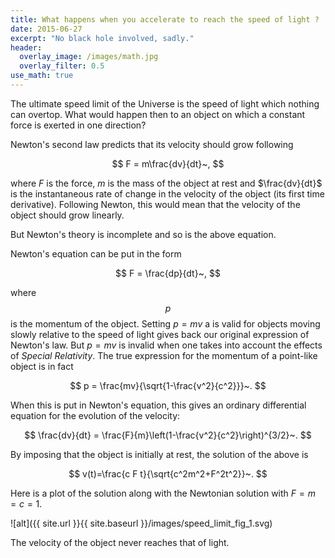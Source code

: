 ```yaml
---
title: What happens when you accelerate to reach the speed of light ?
date: 2015-06-27
excerpt: "No black hole involved, sadly."
header:
  overlay_image: /images/math.jpg
  overlay_filter: 0.5
use_math: true
---
```


The ultimate speed limit of the Universe is the speed of light which nothing can overtop. What would happen then to an object on which a constant force is exerted in one direction?

Newton's second law predicts that its velocity should grow following

$$
 F = m\frac{dv}{dt}~,
$$

where $F$ is the force, $m$ is the mass of the object at rest and $\frac{dv}{dt}$ is the instantaneous rate of change in the velocity of the object (its first time derivative). Following Newton, this would mean that the velocity of the object should grow linearly.

But Newton's theory is incomplete and so is the above equation.

Newton's equation can be put in the form

$$
 F = \frac{dp}{dt}~,
$$

where $$p$$ is the momentum of the object. Setting $p=mv$ a is valid for objects moving slowly relative to the speed of light gives back our original expression of Newton's law. But $p=mv$ is invalid when one takes into account the effects of *Special Relativity*. The true expression for the momentum of a point-like object is in fact

$$
 p = \frac{mv}{\sqrt{1-\frac{v^2}{c^2}}}~.
$$

When this is put in Newton's equation, this gives an ordinary differential equation for the evolution of the velocity:

$$
 \frac{dv}{dt} = \frac{F}{m}\left(1-\frac{v^2}{c^2}\right)^{3/2}~.
$$

By imposing that the object is initially at rest, the solution of the above is

$$
 v(t)=\frac{c F t}{\sqrt{c^2m^2+F^2t^2}}~.
$$

Here is a plot of the solution along with the Newtonian solution with $F=m=c=1$.

![alt]({{ site.url }}{{ site.baseurl }}/images/speed_limit_fig_1.svg)

The velocity of the object never reaches that of light.
